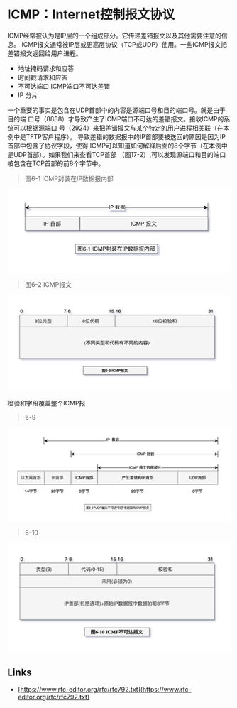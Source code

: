 # ICMP：Internet控制报文协议

ICMP经常被认为是IP层的一个组成部分。它传递差错报文以及其他需要注意的信息。
ICMP报文通常被IP层或更高层协议（TCP或UDP）使用。一些ICMP报文把差错报文返回给用户进程。

- 地址掩码请求和应答
- 时间戳请求和应答
- 不可达端口 ICMP端口不可达差错
- IP 分片

一个重要的事实是包含在UDP首部中的内容是源端口号和目的端口号。就是由于目的端
口号（8888）才导致产生了ICMP端口不可达的差错报文。接收ICMP的系统可以根据源端口
号（2924）来把差错报文与某个特定的用户进程相关联（在本例中是TFTP客户程序）。
导致差错的数据报中的IP首部要被送回的原因是因为IP首部中包含了协议字段，使得
ICMP可以知道如何解释后面的8个字节（在本例中是UDP首部）。如果我们来查看TCP首部
（图17-2）,可以发现源端口和目的端口被包含在TCP首部的前8个字节中。

> 图6-1 ICMP封装在IP数据报内部

![TCP-IP-6-1.png](./images/TCP-IP-6-1.png)

> 图6-2 ICMP报文

![TCP-IP-6-2.png](./images/TCP-IP-6-2.png)

检验和字段覆盖整个ICMP报

> 6-9

![TCP-IP-6-9.png](./images/TCP-IP-6-9.png)

> 6-10

![TCP-IP-6-10.png](./images/TCP-IP-6-10.png)

## Links

- [https://www.rfc-editor.org/rfc/rfc792.txt](https://www.rfc-editor.org/rfc/rfc792.txt)
